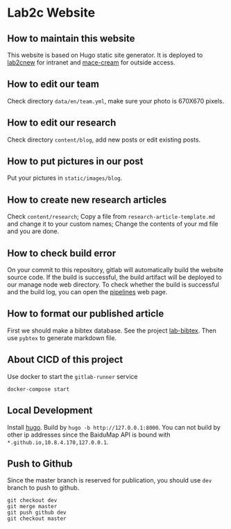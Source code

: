 # Lab2c Website

## How to maintain this website

This website is based on Hugo static site generator.
It is deployed to [lab2cnew](http://10.8.4.170/lab2cnew/) for intranet
and [mace-cream](https://mace-cream.github.io/) for outside access.

## How to edit our team
Check directory `data/en/team.yml`, make sure your photo is 670X670 pixels.

## How to edit our research
Check directory `content/blog`, add new posts or edit existing posts.

## How to put pictures in our post
Put your pictures in `static/images/blog`.

## How to create new research articles
Check `content/research`; Copy a file from `research-article-template.md` and change it to your custom names; Change the contents of your md file and you are done.

## How to check build error
On your commit to this repository, gitlab will automatically build the website source code. If the build is 
successful, the build artifact will be deployed to our manage node web directory. To check whether the build is successful and
the build log, you can
open the [pipelines](http://10.8.4.170:88/zhaofeng-shu33/lab2cnew/pipelines) web page.

## How to format our published article
First we should make a bibtex database. See the project [lab-bibtex](http://10.8.4.170:88/zhaofeng-shu33/lab-bibtex).
Then use `pybtex` to generate markdown file.

## About CICD of this project
Use docker to start the `gitlab-runner` service
```shell
docker-compose start
```
## Local Development
Install [hugo](https://gohugo.io/getting-started/installing/).
Build by `hugo -b http://127.0.0.1:8000`. You can not build by other ip addresses since
the BaiduMap API is bound with `*.github.io,10.8.4.170,127.0.0.1`.

## Push to Github
Since the master branch is reserved for publication, you should use `dev` branch to push to github.
```shell
git checkout dev
git merge master
git push github dev
git checkout master
```